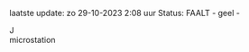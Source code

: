 laatste update: 
zo 29-10-2023  2:08   uur 
Status: FAALT - geel - 
<div class="service R">J</div><div class="service Y">microstation</div>